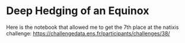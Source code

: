 # Deep Hedging of an Equinox

Here is the notebook that allowed me to get the 7th place at the natixis challenge: https://challengedata.ens.fr/participants/challenges/38/

